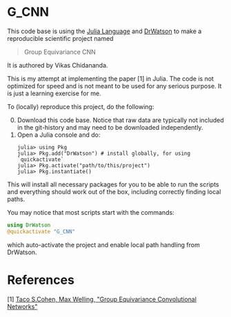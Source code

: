 # G_CNN

This code base is using the [Julia Language](https://julialang.org/) and
[DrWatson](https://juliadynamics.github.io/DrWatson.jl/stable/)
to make a reproducible scientific project named
> Group Equivariance CNN

It is authored by Vikas Chidananda.

This is my attempt at implementing the paper [1] in Julia. The code is not optimized for speed and is not meant to be used for any serious purpose. It is just a learning exercise for me.

To (locally) reproduce this project, do the following:

0. Download this code base. Notice that raw data are typically not included in the
   git-history and may need to be downloaded independently.
1. Open a Julia console and do:
   ```
   julia> using Pkg
   julia> Pkg.add("DrWatson") # install globally, for using `quickactivate`
   julia> Pkg.activate("path/to/this/project")
   julia> Pkg.instantiate()
   ```

This will install all necessary packages for you to be able to run the scripts and
everything should work out of the box, including correctly finding local paths.

You may notice that most scripts start with the commands:
```julia
using DrWatson
@quickactivate "G_CNN"
```
which auto-activate the project and enable local path handling from DrWatson.

# References
   [1] [Taco S.Cohen, Max Welling, "Group Equivariance Convolutional Networks"](https://arxiv.org/pdf/1602.07576.pdf)



